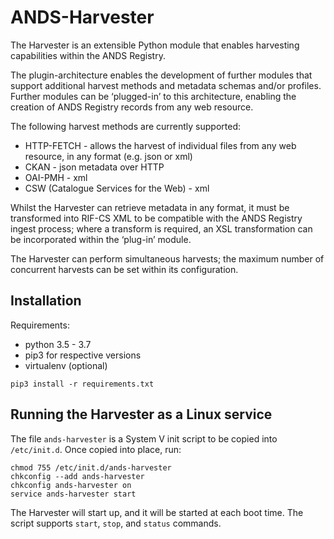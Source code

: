 # ANDS-Harvester

The Harvester is an extensible Python module that enables harvesting capabilities within the ANDS Registry.

The plugin-architecture enables the development of further modules that support additional harvest methods and metadata schemas and/or profiles.  Further modules can be ‘plugged-in’ to this architecture, enabling the creation of ANDS Registry records from any web resource.

The following harvest methods are currently supported:

* HTTP-FETCH - allows the harvest of individual files from any web resource, in any format (e.g. json or xml)
* CKAN - json metadata over HTTP
* OAI-PMH - xml
* CSW (Catalogue Services for the Web) - xml

Whilst the Harvester can retrieve metadata in any format, it must be transformed into RIF-CS XML to be compatible with the ANDS Registry ingest process; where a transform is required, an XSL transformation can be incorporated within the ‘plug-in’ module.

The Harvester can perform simultaneous harvests; the maximum number of concurrent harvests can be set within its configuration.

## Installation
Requirements:
* python 3.5 - 3.7
* pip3 for respective versions
* virtualenv (optional)
```
pip3 install -r requirements.txt
```

## Running the Harvester as a Linux service

The file `ands-harvester` is a System V init script to be copied into
`/etc/init.d`. Once copied into place, run:

```
chmod 755 /etc/init.d/ands-harvester
chkconfig --add ands-harvester
chkconfig ands-harvester on
service ands-harvester start
```

The Harvester will start up, and it will be started at each boot time.
The script supports `start`, `stop`, and `status` commands.

